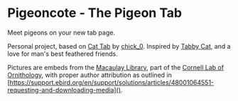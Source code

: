 # Pigeoncote - The Pigeon Tab

Meet pigeons on your new tab page.

Personal project, based on [Cat Tab](https://github.com/chick0/cat-tab) by [chick_0](https://addons.mozilla.org/en-US/firefox/user/16576956/). Inspired by [Tabby Cat](https://tabbycats.club/), and a love for man's best feathered friends.

Pictures are embeds from the [Macaulay Library](https://www.macaulaylibrary.org/ "Macaulay Library Homepage"), part of the [Cornell Lab of Ornithology](https://www.birds.cornell.edu/home/ "CornellLab Homepage"), with proper author attribution as outlined in [https://support.ebird.org/en/support/solutions/articles/48001064551-requesting-and-downloading-media]().
